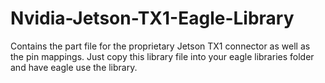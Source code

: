 # Nvidia-Jetson-TX1-Eagle-Library
Contains the part file for the proprietary Jetson TX1 connector as well as the pin mappings.
Just copy this library file into your eagle libraries folder and have eagle use the library. 

